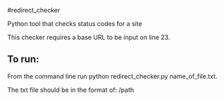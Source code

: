 #redirect_checker


Python tool that checks status codes for a site

This checker requires a base URL to be input on line 23.

To run:
-
From the command line run python redirect_checker.py name_of_file.txt.

The txt file should be in the format of: 
/path
